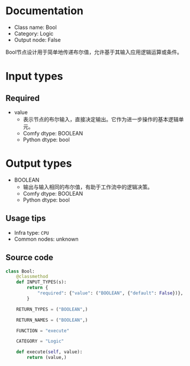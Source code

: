 
# Documentation
- Class name: Bool
- Category: Logic
- Output node: False

Bool节点设计用于简单地传递布尔值，允许基于其输入应用逻辑运算或条件。

# Input types
## Required
- value
    - 表示节点的布尔输入，直接决定输出。它作为进一步操作的基本逻辑单元。
    - Comfy dtype: BOOLEAN
    - Python dtype: bool

# Output types
- BOOLEAN
    - 输出与输入相同的布尔值，有助于工作流中的逻辑决策。
    - Comfy dtype: BOOLEAN
    - Python dtype: bool


## Usage tips
- Infra type: `CPU`
- Common nodes: unknown


## Source code
```python
class Bool:
    @classmethod
    def INPUT_TYPES(s):
        return {
            "required": {"value": ("BOOLEAN", {"default": False})},
        }

    RETURN_TYPES = ("BOOLEAN",)

    RETURN_NAMES = ("BOOLEAN",)

    FUNCTION = "execute"

    CATEGORY = "Logic"

    def execute(self, value):
        return (value,)

```

